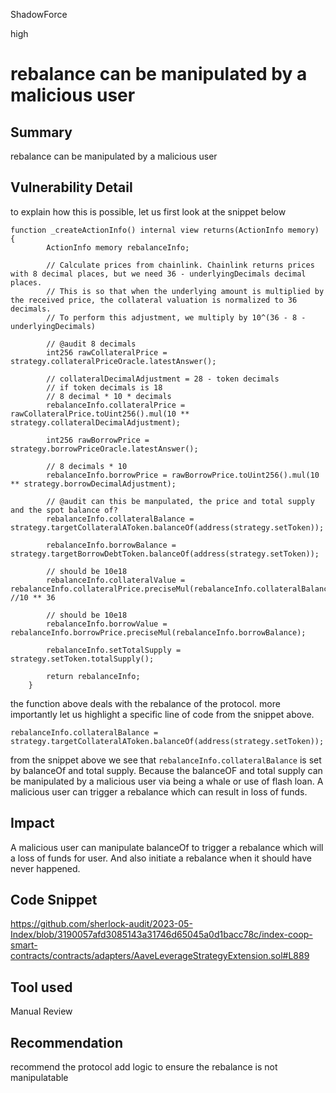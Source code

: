 ShadowForce

high

# rebalance can be manipulated by a malicious user

## Summary
rebalance can be manipulated by a malicious user
## Vulnerability Detail
to explain how this is possible, let us first look at the snippet below
```solidity
function _createActionInfo() internal view returns(ActionInfo memory) {
        ActionInfo memory rebalanceInfo;

        // Calculate prices from chainlink. Chainlink returns prices with 8 decimal places, but we need 36 - underlyingDecimals decimal places.
        // This is so that when the underlying amount is multiplied by the received price, the collateral valuation is normalized to 36 decimals. 
        // To perform this adjustment, we multiply by 10^(36 - 8 - underlyingDecimals)

        // @audit 8 decimals
        int256 rawCollateralPrice = strategy.collateralPriceOracle.latestAnswer();

        // collateralDecimalAdjustment = 28 - token decimals
        // if token decimals is 18
        // 8 decimal * 10 * decimals
        rebalanceInfo.collateralPrice = rawCollateralPrice.toUint256().mul(10 ** strategy.collateralDecimalAdjustment);
    
        int256 rawBorrowPrice = strategy.borrowPriceOracle.latestAnswer();

        // 8 decimals * 10
        rebalanceInfo.borrowPrice = rawBorrowPrice.toUint256().mul(10 ** strategy.borrowDecimalAdjustment);

        // @audit can this be manpulated, the price and total supply and the spot balance of?
        rebalanceInfo.collateralBalance = strategy.targetCollateralAToken.balanceOf(address(strategy.setToken));
    
        rebalanceInfo.borrowBalance = strategy.targetBorrowDebtToken.balanceOf(address(strategy.setToken));
    
        // should be 10e18
        rebalanceInfo.collateralValue = rebalanceInfo.collateralPrice.preciseMul(rebalanceInfo.collateralBalance); //10 ** 36
     
        // should be 10e18
        rebalanceInfo.borrowValue = rebalanceInfo.borrowPrice.preciseMul(rebalanceInfo.borrowBalance);
    
        rebalanceInfo.setTotalSupply = strategy.setToken.totalSupply();

        return rebalanceInfo;
    }
```
the function above deals with the rebalance of the protocol. more importantly let us highlight a specific line of code from the snippet above.
```solidity
rebalanceInfo.collateralBalance = strategy.targetCollateralAToken.balanceOf(address(strategy.setToken));
``` 
from the snippet above we see that `rebalanceInfo.collateralBalance` is set by balanceOf and total supply. Because the balanceOF and total supply can be manipulated by a malicious user via being a whale or use of flash loan. A malicious user can trigger a rebalance which can result in loss of funds.
## Impact
A malicious user can manipulate balanceOf to trigger a rebalance which will a loss of funds for user. And also initiate a rebalance when it should have never happened.
## Code Snippet
https://github.com/sherlock-audit/2023-05-Index/blob/3190057afd3085143a31746d65045a0d1bacc78c/index-coop-smart-contracts/contracts/adapters/AaveLeverageStrategyExtension.sol#L889
## Tool used

Manual Review

## Recommendation
recommend the protocol add logic to ensure the rebalance is not manipulatable 